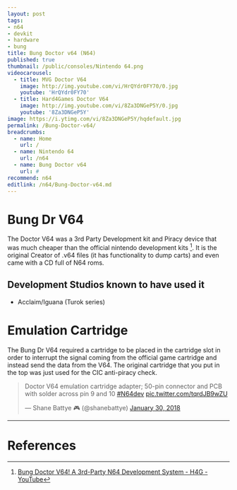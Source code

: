 ```yaml
---
layout: post
tags: 
- n64
- devkit
- hardware
- bung
title: Bung Doctor v64 (N64)
published: true
thumbnail: /public/consoles/Nintendo 64.png
videocarousel:
  - title: MVG Doctor V64
    image: http://img.youtube.com/vi/HrQYdr0FY70/0.jpg
    youtube: 'HrQYdr0FY70'
  - title: Hard4Games Doctor V64
    image: http://img.youtube.com/vi/8Za3DNGeP5Y/0.jpg
    youtube: '8Za3DNGeP5Y'
image: https://i.ytimg.com/vi/8Za3DNGeP5Y/hqdefault.jpg
permalink: /Bung-Doctor-v64/
breadcrumbs:
  - name: Home
    url: /
  - name: Nintendo 64
    url: /n64
  - name: Bung Doctor v64
    url: #
recommend: n64
editlink: /n64/Bung-Doctor-v64.md
---
```

# Bung Dr V64
The Doctor V64 was a 3rd Party Development kit and Piracy device that was much cheaper than the official nintendo development kits [^1]. It is the original Creator of .v64 files (it has functionality to dump carts) and even came with a CD full of N64 roms.

## Development Studios known to have used it
* Acclaim/Iguana (Turok series)

# Emulation Cartridge
The Bung Dr V64 required a cartridge to be placed in the cartridge slot in order to interrupt the signal coming from the official game cartridge and instead send the data from the V64. The original cartridge that you put in the top was just used for the CIC anti-piracy check.
<blockquote class="twitter-tweet"><p lang="en" dir="ltr">Doctor V64 emulation cartridge adapter; 50-pin connector and PCB with solder across pin 9 and 10 <a href="https://twitter.com/hashtag/N64dev?src=hash&amp;ref_src=twsrc%5Etfw">#N64dev</a> <a href="https://t.co/tqrdJB9wZU">pic.twitter.com/tqrdJB9wZU</a></p>&mdash; Shane Battye 🎮 (@shanebattye) <a href="https://twitter.com/shanebattye/status/958296785604067330?ref_src=twsrc%5Etfw">January 30, 2018</a></blockquote> <script async src="https://platform.twitter.com/widgets.js" charset="utf-8"></script>

---
# References
[^1]: [Bung Doctor V64! A 3rd-Party N64 Development System - H4G - YouTube](https://www.youtube.com/watch?v=8Za3DNGeP5Y)

